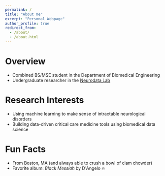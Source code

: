 ```yaml
---
permalink: /
title: "About me"
excerpt: "Personal Webpage"
author_profile: true
redirect_from: 
  - /about/
  - /about.html
---
```


Overview
=========
- Combined BS/MSE student in the Department of Biomedical Engineering
- Undergraduate researcher in the [Neurodata Lab](neurodata.io)


Research Interests
=========
- Using machine learning to make sense of intractable neurological disorders 
- Building data-driven critical care medicine tools using biomedical data science

Fun Facts
=========
- From Boston, MA (and always able to crush a bowl of clam chowder)
- Favorite album: _Black Messiah_ by D'Angelo 🔥
